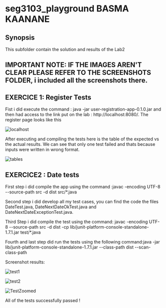 # seg3103_playground BASMA KAANANE

## Synopsis

This subfolder contain the solution and results of the Lab2

## IMPORTANT NOTE: IF THE IMAGES AREN'T CLEAR PLEASE REFER TO THE SCREENSHOTS FOLDER, i included all the screenshots there. 

## EXERCICE 1: Register Tests
Fist i did execute the command : java -jar user-registration-app-0.1.0.jar
and then had access to the link put on the lab : http://localhost:8080/.
The register page looks like this 

![localhost](https://user-images.githubusercontent.com/58495262/119888683-ad67cc00-bf03-11eb-8b5b-dca882dac1ec.png)

After executing and compiling the tests here is the table of the expected vs the actual results. We can see that only one test failed and thats because inputs were written in wrong format.  

![tables](https://user-images.githubusercontent.com/58495262/119891613-2fa5bf80-bf07-11eb-85f1-abf557ca5f1d.png)


## EXERCICE2 : Date tests

First step i did compile the app using the command :javac -encoding UTF-8 --source-path src -d dist src/*.java

Second step i did develop all my test cases, you can find the code the files DateTest.java, DateNextDateOkTest.java and DateNextDateExceptionTest.java. 

Third Step i did compile the test using the command: javac -encoding UTF-8 --source-path src -d dist -cp lib/junit-platform-console-standalone-1.7.1.jar test/*.java

Fourth and last step did run the tests using the following command:java -jar lib/junit-platform-console-standalone-1.7.1.jar --class-path dist --scan-class-path

Screenshot results:

![test1](https://user-images.githubusercontent.com/58495262/119890259-9cb85580-bf05-11eb-92f0-15393558ec3f.png)

![test2](https://user-images.githubusercontent.com/58495262/119890290-a5a92700-bf05-11eb-8727-3b117b9acc9d.png)

![TestZoomed](https://user-images.githubusercontent.com/58495262/119892075-b3f84280-bf07-11eb-9c77-b594ba9edc33.PNG)

All of the tests successfully passed !


